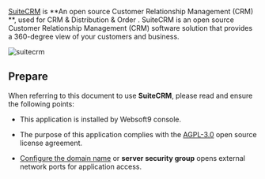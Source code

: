 [SuiteCRM](https://suitecrm.com/) is **An open source Customer Relationship Management (CRM) **, used for CRM & Distribution & Order . SuiteCRM is an open source Customer Relationship Management (CRM) software solution that provides a 360-degree view of your customers and business.


![suitecrm](http://libs.websoft9.com/Websoft9/DocsPicture/zh/suitecrm/suitecrm-backend-websoft9.png)


## Prepare

When referring to this document to use **SuiteCRM**, please read and ensure the following points:

- This application is installed by Websoft9 console.

- The purpose of this application complies with the [AGPL-3.0](https://opensource.org/licenses/AGPL-3.0) open source license agreement.

- [Configure the domain name](./domain-set) or **server security group** opens external network ports for application access.